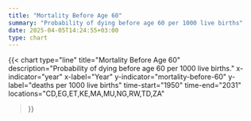```yaml
---
title: "Mortality Before Age 60"
summary: "Probability of dying before age 60 per 1000 live births"
date: 2025-04-05T14:24:55+03:00
type: chart
---
```


{{< chart
    type="line"
    title="Mortality Before Age 60"
    description="Probability of dying before age 60 per 1000 live births."
    x-indicator="year"
    x-label="Year"
    y-indicator="mortality-before-60"
    y-label="deaths per 1000 live births"
    time-start="1950"
    time-end="2031"
    locations="CD,EG,ET,KE,MA,MU,NG,RW,TD,ZA"
>}}
